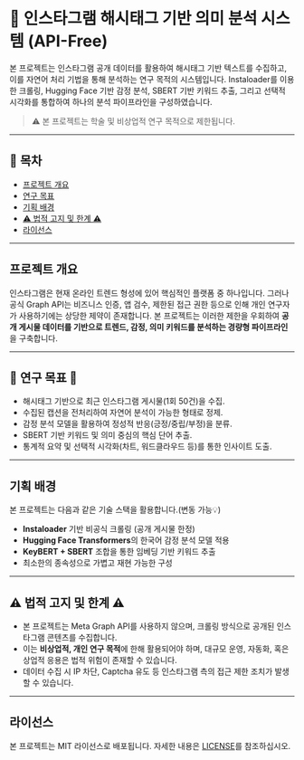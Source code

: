 
# 📘 인스타그램 해시태그 기반 의미 분석 시스템 (API-Free)

본 프로젝트는 인스타그램 공개 데이터를 활용하여 해시태그 기반 텍스트를 수집하고, 이를 자연어 처리 기법을 통해 분석하는 연구 목적의 시스템입니다. Instaloader를 이용한 크롤링, Hugging Face 기반 감정 분석, SBERT 기반 키워드 추출, 그리고 선택적 시각화를 통합하여 하나의 분석 파이프라인을 구성하였습니다.

> ⚠️ 본 프로젝트는 학술 및 비상업적 연구 목적으로 제한됩니다.

---

## 🧭 목차

- [프로젝트 개요](#-프로젝트-개요)
- [연구 목표](#-연구-목표)
- [기획 배경](#-기획-배경)
- [⚠️ 법적 고지 및 한계 ⚠](#-법적-고지-및-한계)
- [라이선스](#-라이선스)

---

## 프로젝트 개요

인스타그램은 현재 온라인 트렌드 형성에 있어 핵심적인 플랫폼 중 하나입니다. 그러나 공식 Graph API는 비즈니스 인증, 앱 검수, 제한된 접근 권한 등으로 인해 개인 연구자가 사용하기에는 상당한 제약이 존재합니다. 본 프로젝트는 이러한 제한을 우회하여 **공개 게시물 데이터를 기반으로 트렌드, 감정, 의미 키워드를 분석하는 경량형 파이프라인**을 구축합니다.

---

## 🎯 연구 목표 🎯

- 해시태그 기반으로 최근 인스타그램 게시물(1회 50건)을 수집.
- 수집된 캡션을 전처리하여 자연어 분석이 가능한 형태로 정제.
- 감정 분석 모델을 활용하여 정성적 반응(긍정/중립/부정)을 분류.
- SBERT 기반 키워드 및 의미 중심의 핵심 단어 추출.
- 통계적 요약 및 선택적 시각화(차트, 워드클라우드 등)를 통한 인사이트 도출.

---

## 기획 배경

본 프로젝트는 다음과 같은 기술 스택을 활용합니다.(변동 가능💡)

- **Instaloader** 기반 비공식 크롤링 (공개 게시물 한정)
- **Hugging Face Transformers**의 한국어 감정 분석 모델 적용
- **KeyBERT + SBERT** 조합을 통한 임베딩 기반 키워드 추출
- 최소한의 종속성으로 가볍고 재현 가능한 구성

---

## ⚠️ 법적 고지 및 한계 ⚠️

- 본 프로젝트는 Meta Graph API를 사용하지 않으며, 크롤링 방식으로 공개된 인스타그램 콘텐츠를 수집합니다.
- 이는 **비상업적, 개인 연구 목적**에 한해 활용되어야 하며, 대규모 운영, 자동화, 혹은 상업적 응용은 법적 위험이 존재할 수 있습니다.
- 데이터 수집 시 IP 차단, Captcha 유도 등 인스타그램 측의 접근 제한 조치가 발생할 수 있습니다.

---

## 라이선스

본 프로젝트는 MIT 라이선스로 배포됩니다. 자세한 내용은 [LICENSE](./LICENSE)를 참조하십시오.
